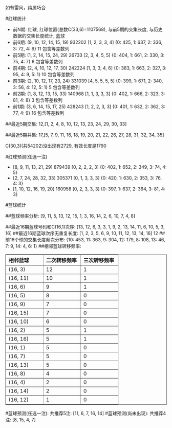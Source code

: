 <!-- 
.. title: 双色球2013043期(2013-04-16)数据分析报告
.. slug: slott-2013043-2013-04-16-report
.. date: 2013-04-17 08:00:00 UTC+08:00
.. tags: Lottery
.. link: 
.. description: 
.. type: text
-->

如有雷同，纯属巧合

<!-- TEASER_END-->

#红球统计

- 前N期: 红球, 红球位置(总数C(33,6)=1107568), 与前5期的交集长度, 与历史数据的交集长度统计, 蓝球
- 前6期: (9, 10, 12, 14, 15, 19) 932202 [1, 2, 3, 3, 4] {0: 425, 1: 637, 2: 336, 3: 72, 4: 6} 11 包含等差数列
- 前5期: (1, 2, 14, 15, 24, 29) 26733 [2, 3, 4, 5, 5] {0: 404, 1: 661, 2: 330, 3: 75, 4: 7} 6 包含等差数列
- 前4期: (2, 4, 10, 12, 17, 30) 242224 [1, 3, 3, 4, 6] {0: 383, 1: 663, 2: 327, 3: 95, 4: 9, 5: 1} 10 包含等差数列
- 前3期: (2, 10, 12, 17, 23, 24) 331039 [4, 5, 5, 5, 5] {0: 399, 1: 671, 2: 340, 3: 56, 4: 12, 5: 1} 5 包含等差数列
- 前2期: (1, 8, 12, 13, 15, 33) 140968 [1, 1, 3, 3, 3] {0: 402, 1: 666, 2: 323, 3: 81, 4: 8} 3 包含等差数列
- 前1期: (3, 6, 14, 15, 17, 25) 428243 [1, 2, 2, 3, 3] {0: 401, 1: 632, 2: 362, 3: 77, 4: 9} 16 包含等差数列

##最近5期交集:
12,[1, 2, 4, 8, 10, 12, 13, 23, 24, 29, 30, 33]

##最近5期并集:
17,[5, 7, 9, 11, 16, 18, 19, 20, 21, 22, 26, 27, 28, 31, 32, 34, 35]

C(30,3)(共54202)没出现有2729, 
有效长度是1790

#红球预测(任选一注)

- [8, 9, 11, 13, 21, 29] 879439 [0, 2, 2, 2, 3] {0: 402, 1: 652, 2: 349, 3: 74, 4: 5}
- [2, 7, 24, 28, 32, 33] 305371 [0, 1, 3, 3, 3] {0: 420, 1: 630, 2: 353, 3: 76, 4: 3}
- [1, 10, 12, 16, 19, 20] 160958 [0, 2, 3, 3, 3] {0: 397, 1: 637, 2: 364, 3: 81, 4: 3}

#蓝球统计

##蓝球频率分析:
[9, 11, 5, 13, 12, 15, 1, 3, 16, 14, 2, 6, 10, 7, 4, 8]

##最近16期蓝球号码和C(16,1)次序:
[13, 12, 6, 3, 3, 1, 9, 2, 13, 14, 11, 6, 10, 5, 3, 16]
##最近16期蓝球次序无重复长度:
[1, 2, 3, 5, 6, 9, 10, 11, 12, 13, 14, 16] 12
##前16个球的交集长度频次分布:
{10: 453, 11: 363, 9: 304, 12: 179, 8: 108, 13: 46, 7: 9, 14: 4, 6: 1}
##相邻蓝球转移频率:
<table border="1" class="table table-striped dataframe">
  <thead>
    <tr style="text-align: left;">
      <th style="min-width: 100px;">相邻蓝球</th>
      <th style="min-width: 100px;">二次转移频率</th>
      <th style="min-width: 100px;">三次转移频率</th>
    </tr>
  </thead>
  <tbody>
    <tr>
      <td>  (16, 3)</td>
      <td> 12</td>
      <td> 1</td>
    </tr>
    <tr>
      <td> (16, 11)</td>
      <td> 10</td>
      <td> 1</td>
    </tr>
    <tr>
      <td>  (16, 6)</td>
      <td>  9</td>
      <td> 1</td>
    </tr>
    <tr>
      <td>  (16, 5)</td>
      <td>  8</td>
      <td> 0</td>
    </tr>
    <tr>
      <td>  (16, 9)</td>
      <td>  7</td>
      <td> 0</td>
    </tr>
    <tr>
      <td> (16, 15)</td>
      <td>  7</td>
      <td> 0</td>
    </tr>
    <tr>
      <td> (16, 10)</td>
      <td>  6</td>
      <td> 0</td>
    </tr>
    <tr>
      <td>  (16, 2)</td>
      <td>  5</td>
      <td> 1</td>
    </tr>
    <tr>
      <td> (16, 16)</td>
      <td>  5</td>
      <td> 1</td>
    </tr>
    <tr>
      <td>  (16, 1)</td>
      <td>  5</td>
      <td> 0</td>
    </tr>
    <tr>
      <td>  (16, 7)</td>
      <td>  5</td>
      <td> 0</td>
    </tr>
    <tr>
      <td> (16, 13)</td>
      <td>  5</td>
      <td> 0</td>
    </tr>
    <tr>
      <td>  (16, 8)</td>
      <td>  4</td>
      <td> 0</td>
    </tr>
    <tr>
      <td>  (16, 4)</td>
      <td>  2</td>
      <td> 0</td>
    </tr>
    <tr>
      <td> (16, 14)</td>
      <td>  2</td>
      <td> 0</td>
    </tr>
    <tr>
      <td> (16, 12)</td>
      <td>  1</td>
      <td> 0</td>
    </tr>
  </tbody>
</table>
#蓝球预测(任选一注):
共推荐5注: [11, 6, 7, 16, 14]
#蓝球预测(尚未出现):
共推荐4注: [8, 15, 4, 7]

